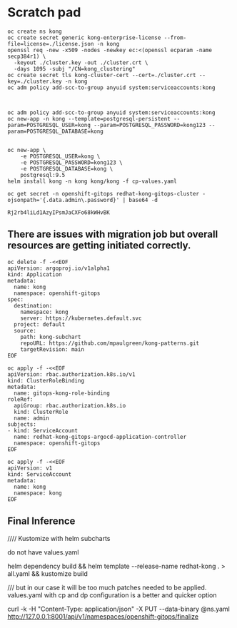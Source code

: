# Scratch pad

```
oc create ns kong
oc create secret generic kong-enterprise-license --from-file=license=./license.json -n kong
openssl req -new -x509 -nodes -newkey ec:<(openssl ecparam -name secp384r1) \
  -keyout ./cluster.key -out ./cluster.crt \
  -days 1095 -subj "/CN=kong_clustering"
oc create secret tls kong-cluster-cert --cert=./cluster.crt --key=./cluster.key -n kong
oc adm policy add-scc-to-group anyuid system:serviceaccounts:kong



oc adm policy add-scc-to-group anyuid system:serviceaccounts:kong
oc new-app -n kong --template=postgresql-persistent --param=POSTGRESQL_USER=kong --param=POSTGRESQL_PASSWORD=kong123 --param=POSTGRESQL_DATABASE=kong


oc new-app \
    -e POSTGRESQL_USER=kong \
    -e POSTGRESQL_PASSWORD=kong123 \
    -e POSTGRESQL_DATABASE=kong \
    postgresql:9.5
helm install kong -n kong kong/kong -f cp-values.yaml

oc get secret -n openshift-gitops redhat-kong-gitops-cluster -ojsonpath='{.data.admin\.password}' | base64 -d

Rj2rb4liLd1AzyIPsmJaCXFo68kWHvBK
```

## There are issues with migration job but overall resources are getting initiated correctly.
```
oc delete -f -<<EOF
apiVersion: argoproj.io/v1alpha1
kind: Application
metadata:
  name: kong
  namespace: openshift-gitops
spec:
  destination:
    namespace: kong
    server: https://kubernetes.default.svc
  project: default
  source:
    path: kong-subchart
    repoURL: https://github.com/mpaulgreen/kong-patterns.git
    targetRevision: main
EOF
```
```
oc apply -f -<<EOF
apiVersion: rbac.authorization.k8s.io/v1
kind: ClusterRoleBinding
metadata:
  name: gitops-kong-role-binding
roleRef:
  apiGroup: rbac.authorization.k8s.io
  kind: ClusterRole
  name: admin
subjects:
- kind: ServiceAccount
  name: redhat-kong-gitops-argocd-application-controller
  namespace: openshift-gitops
EOF
```
```
oc apply -f -<<EOF
apiVersion: v1
kind: ServiceAccount
metadata:
  name: kong
  namespace: kong
EOF
```





## Final Inference
//// Kustomize with helm subcharts

do not have values.yaml

helm dependency build && helm template --release-name redhat-kong . > all.yaml && kustomize build

/// but in our case it will be too much patches needed to be applied. values.yaml with cp and dp configuration is a better and quicker option


curl -k -H "Content-Type: application/json" -X PUT --data-binary @ns.yaml http://127.0.0.1:8001/api/v1/namespaces/openshift-gitops/finalize